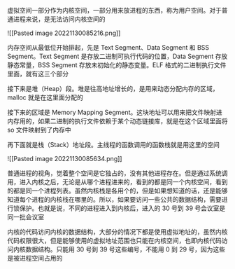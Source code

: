 虚拟空间一部分作为内核空间，一部分用来放进程的东西，称为用户空间。对于普通进程来说，是无法访问内核空间的

![[Pasted image 20221130085216.png]]

内存空间从最低位开始排起，先是 Text Segment、Data Segment 和 BSS Segment。Text Segment 是存放二进制可执行代码的位置，Data Segment 存放静态常量，BSS Segment 存放未初始化的静态变量。ELF 格式的二进制执行文件里面，就有这三个部分

接下来是堆（Heap）段。堆是往高地址增长的，是用来动态分配内存的区域，malloc 就是在这里面分配的

接下来的区域是 Memory Mapping Segment。这块地址可以用来把文件映射进内存用的，如果二进制的执行文件依赖于某个动态链接库，就是在这个区域里面将 so 文件映射到了内存中

再下面就是栈（Stack）地址段。主线程的函数调用的函数栈就是用这里的空间

![[Pasted image 20221130085634.png]]

普通进程的视角，觉着整个空间是它独占的，没有其他进程存在。但是通过系统调用，进入内核之后，无论是从哪个进程进来的，看到的都是同一个内核空间，看到的都是同一个进程列表。虽然内核栈是各用个的，但是如果想知道的话，还是能够知道每个进程的内核栈在哪里的。所以，如果要访问一些公共的数据结构，需要进行锁保护。也就是说，不同的进程进入到内核后，进入的 30 号到 39 号会议室是同一批会议室

内核的代码访问内核的数据结构，大部分的情况下都是使用虚拟地址的，虽然内核代码权限很大，但是能够使用的虚拟地址范围也只能在内核空间，也即内核代码访问内核数据结构。只能用 30 号到 39 号这些编号，不能用 0 到 29 号，因为这些是被进程空间占用的